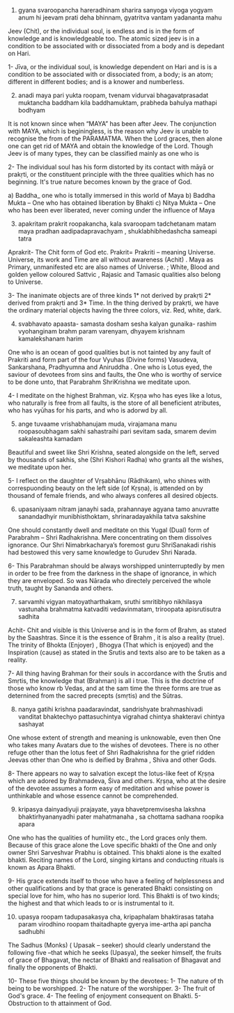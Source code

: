 1. gyana svaroopancha hareradhinam sharira sanyoga viyoga yogyam
   anum hi jeevam prati deha bhinnam, gyatritva vantam yadananta mahu

Jeev (Chit), or the individual soul, is endless and is in the form of knowledge and is knowledgeable too. The atomic sized jeev is in a condition to be associated with or dissociated from a body and is depedant on Hari. 

1- Jīva, or the individual soul, is knowledge dependent on Hari and is is a condition to be associated with or dissociated from, a body; is an atom; different in different bodies; and is a knower and numberless.

2. anadi maya pari yukta roopam, tvenam vidurvai bhagavatprasadat
    muktancha baddham kila baddhamuktam, prabheda bahulya mathapi bodhyam

It is not known since when “MAYA” has been after Jeev. The conjunction with MAYA, which is beginingless, is the reason why Jeev is unable to recognise the from of the PARAMATMA. When the Lord graces, then alone one can get rid of MAYA and obtain the knowledge of the Lord. Though Jeev is of many types, they can be classified mainly as one who is

2- The individual soul has his form distorted by its contact with māyā or prakṛti, or the constituent principle with the three qualities which has no beginning. It's true nature becomes known by the grace of God. 


a) Baddha_ one who is totally immersed in this world of Maya
b) Baddha Mukta – One who has obtained liberation by Bhakti
c) Nitya Mukta – One who has been ever liberated, never coming under the influence of Maya


3. apakritam prakrit roopakancha, kala svaroopam tadchetanam matam
    maya pradhan aadipadapravachyam , shuklabhibhedashcha sameapi tatra

Aprakrit- The Chit form of God etc. Prakrit= Prakriti – meaning Universe. Universe, its work and Time are all without awareness (Achit) . Maya  as Primary, unmanifested etc are also names of Universe. ; White, Blood and golden yellow coloured Sattvic , Rajasic and Tamasic qualities also belong to  Universe.

3- The inanimate objects are of three kinds 1* not derived by prakṛti 2* derived from prakṛti and 3* Time. In the thing derived by prakṛti, we have the ordinary material objects having the three colors,  viz. Red, white, dark. 


4. svabhavato apaasta- samasta dosham sesha kalyan gunaika- rashim
   vyohanginam brahm param varenyam, dhyayem krishnam kamalekshanam harim

  One who is an ocean of good qualities but is not tainted by any fault of Prakriti and form part of the four Vyuhas (Divine forms) Vasudeva, Sankarshana, Pradhyumna and Aniruddha . One who is Lotus eyed, the saviour of devotees from sins and faults, the One who is worthy of service to be done unto, that Parabrahm ShriKrishna we meditate upon.

4- I meditate on the highest Brahman, viz. Kṛṣṇa who has eyes like a lotus, who naturally is free from all faults, is the store of all beneficient atributes, who has vyūhas for his parts, and who is adorwd by all. 


5. ange tuvaame vrishabhanujam muda, virajamana manu roopasoubhagam
    sakhi sahastraihi pari sevitam sada, smarem devim sakaleashta kamadam

Beautiful and sweet like Shri Krishna, seated alongside on the left, served by thousands of sakhis, she (Shri Kishori Radha) who grants all the wishes, we meditate upon her.

5- I reflect on the daughter of Vṛṣabhānu (Rādhikam),  who shines with correspuonding beauty on the left side (of Kṛṣṇa), is attended on by thousand of female friends, and who always conferes all desired objects. 


6.  upasaniyaam nitram janayhi sada, prahannaye agyana tamo anuvratte
   sanandadhyir munibhisthoktam, shrinaradayakhila tatva sakshine
 
One should constantly dwell and meditate on this Yugal (Dual) form of Parabrahm – Shri Radhakrishna. Mere concentrating on them dissolves ignorance. Our Shri Nimabrkacharya’s foremost guru ShriSanakadi rishis had bestowed this very same knowledge to Gurudev Shri Narada.

6- This Parabrahman should be always worshipped uninterruptedly by men in order to be free from the darkness in the shape of ignorance, in which they are enveloped. So was Nārada who directely perceived the whole truth, taught by Sananda and others. 

 
7. sarvamhi vigyan matoyatharthakam, sruthi smritibhyo nikhilasya vastunaha
    brahmatma katvaditi vedavinmatam, triroopata apisrutisutra sadhita

Achit- Chit and visible is this Universe and is in the form of Brahm, as stated by the Saashtras. Since it is the essence of Brahm , it is also a reality (true). The trinity of Bhokta (Enjoyer) , Bhogya (That which is enjoyed) and the Inspiration (cause)  as stated in the Srutis and texts also are to be taken as a reality.

7- All thing having Brahman for their souls in accordance with the Śrutis and Smṛtis, the knowledge that (Brahman) is all i true. 
This is the doctrine of those who know rb Vedas, and at the sam time the three forms are true as deternined from the sacred precepts (smṛtis) and the Sūtras. 


8. nanya gatihi krishna paadaravindat, sandrishyate brahmashivadi vanditat
   bhaktechyo pattasuchintya vigrahad chintya shakteravi chintya sashayat

One whose extent of strength and meaning is unknowable, even then One who takes many Avatars due to the wishes of devotees. There is no other refuge other than the lotus feet of Shri Radhakrishna  for the grief ridden Jeevas  other than One who is deified by Brahma , Shiva and other Gods.

8- There appears no way to salvation except the lotus-like feet of Kṛṣṇa which are adored by Brahmadeva, Śiva and others. Kṛṣṇa, who at the desire of the devotee assumes a form easy of meditation and whise power is unthinkable and whose essence cannot be comprehended. 

 
9. kripasya  dainyadiyuji prajayate, yaya bhavetpremvisesha lakshna
    bhaktirhyananyadhi pater mahatmanaha , sa chottama sadhana roopika apara

One who has the qualities of humility etc., the Lord graces only them. Because of this grace alone the Love specific bhakti of the One and only owner Shri Sarveshvar Prabhu is obtained. This bhakti alone is the exalted bhakti. Reciting names of the Lord, singing kirtans and conducting rituals is known as Apara Bhakti.

9- His grace extends itself to those who have a feeling of helplessness and other qualifications and by that grace is generated Bhakti consisting on special love for him, who has no superior lord. 
This Bhakti is of two kinds; the highest and that which leads to or is instrumental to it. 


10. upasya roopam tadupasakasya cha, kripaphalam bhaktirasas tataha param
    virodhino roopam thaitadhapte gyerya ime-artha api pancha sadhubhi

The Sadhus (Monks) ( Upasak – seeker) should clearly understand  the following five –that which  he seeks (Upasya), the seeker himself, the fruits of grace of Bhagavat, the nectar of Bhakti and realisation of Bhagavat and finally the opponents of Bhakti.

10- These five things should be known by the devotees: 
    1- The nature of th being to be worshipped. 
    2- The nature of the worshipper. 
    3- The fruit of God's grace. 
    4- The feeling of enjoyment consequent on Bhakti. 
    5- Obstruction to th attainment of God.
